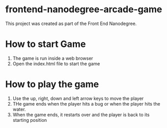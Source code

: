 frontend-nanodegree-arcade-game
===============================
This project was created as part of the Front End Nanodegree.

How to start Game
==================
1) The game is run inside a web browser
2) Open the index.html file to start the game

How to play the game
=====================
1) Use the up, right, down and left arrow keys to move the player
2) THe game ends when the player hits a bug or when the player hits the water.
3) When the game ends, it restarts over and the player is back to its starting position
